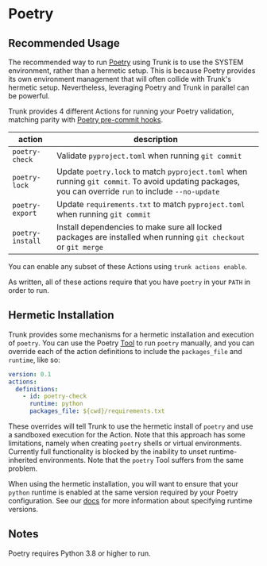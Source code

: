 # Poetry

## Recommended Usage

The recommended way to run [Poetry](https://python-poetry.org/docs/) using Trunk is to use the
SYSTEM environment, rather than a hermetic setup. This is because Poetry provides its own
environment management that will often collide with Trunk's hermetic setup. Nevertheless, leveraging
Poetry and Trunk in parallel can be powerful.

Trunk provides 4 different Actions for running your Poetry validation, matching parity with
[Poetry pre-commit hooks](https://python-poetry.org/docs/pre-commit-hooks/).

| action           | description                                                                                                                                           |
| ---------------- | ----------------------------------------------------------------------------------------------------------------------------------------------------- |
| `poetry-check`   | Validate `pyproject.toml` when running `git commit`                                                                                                   |
| `poetry-lock`    | Update `poetry.lock` to match `pyproject.toml` when running `git commit`. To avoid updating packages, you can override `run` to include `--no-update` |
| `poetry-export`  | Update `requirements.txt` to match `pyproject.toml` when running `git commit`                                                                         |
| `poetry-install` | Install dependencies to make sure all locked packages are installed when running `git checkout` or `git merge`                                        |

You can enable any subset of these Actions using `trunk actions enable`.

As written, all of these actions require that you have `poetry` in your `PATH` in order to run.

## Hermetic Installation

Trunk provides some mechanisms for a hermetic installation and execution of `poetry`. You can use
the Poetry [Tool](https://docs.trunk.io/check/advanced-setup/tools) to run `poetry` manually, and
you can override each of the action definitions to include the `packages_file` and `runtime`, like
so:

```yaml
version: 0.1
actions:
  definitions:
    - id: poetry-check
      runtime: python
      packages_file: ${cwd}/requirements.txt
```

These overrides will tell Trunk to use the hermetic install of `poetry` and use a sandboxed
execution for the Action. Note that this approach has some limitations, namely when creating
`poetry` shells or virtual environments. Currently full functionality is blocked by the inability to
unset runtime-inherited environments. Note that the `poetry` Tool suffers from the same problem.

When using the hermetic installation, you will want to ensure that your `python` runtime is enabled
at the same version required by your Poetry configuration. See our
[docs](https://docs.trunk.io/check/advanced-setup/runtimes) for more information about specifying
runtime versions.

## Notes

Poetry requires Python 3.8 or higher to run.

